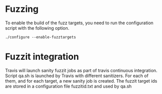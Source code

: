 # Fuzzing

To enable the build of the fuzz targets, you need to run the configuration script with the following option.

```console
./configure --enable-fuzztargets
```

# Fuzzit integration

Travis will launch sanity fuzzit jobs as part of travis continuous integration.
Script qa.sh is launched by Travis with different sanitizers.
For each of them, and for each target, a new sanity job is created.
The fuzzit target ids are stored in a configuration file fuzzitid.txt and used by qa.sh
